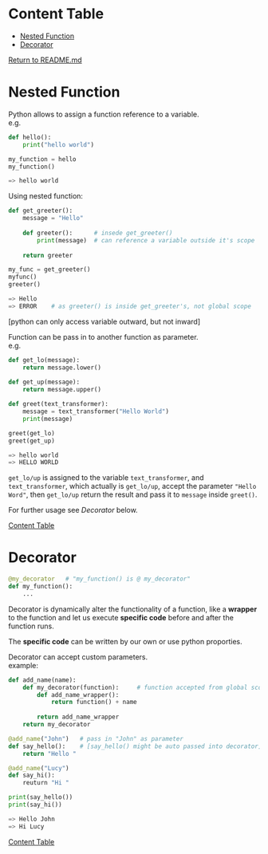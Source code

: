 
# Content Table

* [Nested Function](#Nested-Function)
* [Decorator](#Decorator)

[Return to README.md](https://github.com/KatrinaaDing/cs1531/blob/master/README.md)


# Nested Function
Python allows to assign a function reference to a variable.  
e.g.

```python
def hello():
	print("hello world")

my_function = hello
my_function()

=> hello world
```
Using nested function:

```python
def get_greeter():
	message = "Hello"
	
	def greeter():		# insede get_greeter()
		print(message)	# can reference a variable outside it's scope
	
	return greeter

my_func = get_greeter()
myfunc()
greeter()

=> Hello
=> ERROR	# as greeter() is inside get_greeter's, not global scope
```
[python can only access variable outward, but not inward]

Function can be pass in to another function as parameter.  
e.g.

```python
def get_lo(message):
	return message.lower()
	
def get_up(message):
	return message.upper()

def greet(text_transformer):
	message = text_transformer("Hello World")
	print(message)

greet(get_lo)	
greet(get_up)

=> hello world
=> HELLO WORLD
```
`get_lo/up` is assigned to the variable `text_transformer`, and `text_transformer`, which actually is `get_lo/up`, accept the parameter `"Hello Word"`, then `get_lo/up` return the result and pass it to `message` inside `greet()`.

For further usage see *Decorator* below.

[Content Table](#Content-Table)

# Decorator

```python
@my_decorator	# "my_function() is @ my_decorator"
def my_function():	
	...
```
Decorator is dynamically alter the functionality of a function, like a **wrapper** to the function and let us execute **specific code** before and after the function runs.

The **specific code** can be written by our own or use python proporties.

Decorator can accept custom parameters.  
example:

```python
def add_name(name):
	def my_decorator(function):		# function accepted from global scope
		def add_name_wrapper():
			return function() + name
		
		return add_name_wrapper
	return my_decorator

@add_name("John")	# pass in "John" as parameter
def say_hello():	# [say_hello() might be auto passed into decorator]
	return "Hello "

@add_name("Lucy")
def say_hi():
	reuturn "Hi "

print(say_hello())
print(say_hi())

=> Hello John
=> Hi Lucy
```
[Content Table](#Content-Table)
